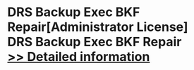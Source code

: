 # DRS Backup Exec BKF Repair[Administrator License]<br />DRS Backup Exec BKF Repair<br />[>> Detailed information](https://secure.shareit.com/shareit/product.html?productid=301005462&affiliateid=200057808)